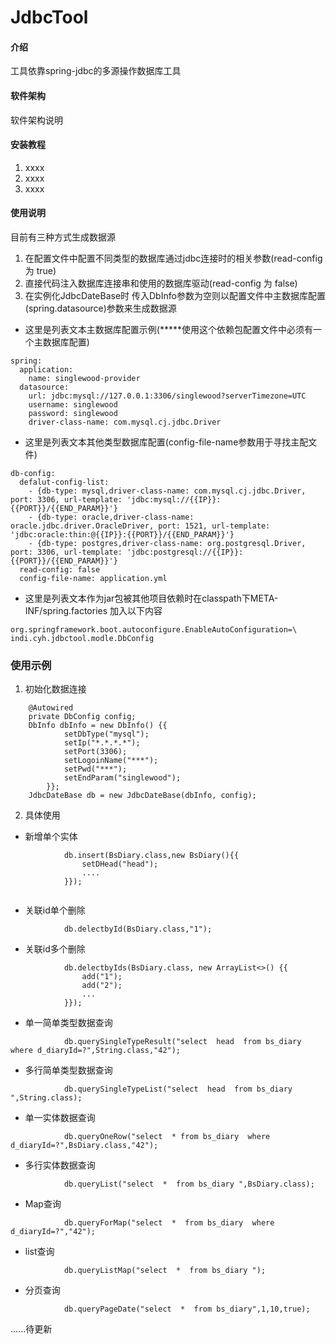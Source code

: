 # JdbcTool

#### 介绍
工具依靠spring-jdbc的多源操作数据库工具

#### 软件架构
软件架构说明


#### 安装教程

1.  xxxx
2.  xxxx
3.  xxxx

#### 使用说明
目前有三种方式生成数据源
   1.  在配置文件中配置不同类型的数据库通过jdbc连接时的相关参数(read-config  为 true)
   2.  直接代码注入数据库连接串和使用的数据库驱动(read-config  为 false)
   3.  在实例化JdbcDateBase时 传入DbInfo参数为空则以配置文件中主数据库配置(spring.datasource)参数来生成数据源
- 这里是列表文本主数据库配置示例(*****使用这个依赖包配置文件中必须有一个主数据库配置)

```
spring:
  application:
    name: singlewood-provider
  datasource:
    url: jdbc:mysql://127.0.0.1:3306/singlewood?serverTimezone=UTC
    username: singlewood
    password: singlewood
    driver-class-name: com.mysql.cj.jdbc.Driver
```

- 这里是列表文本其他类型数据库配置(config-file-name参数用于寻找主配文件)

```
db-config:
  defalut-config-list:
    - {db-type: mysql,driver-class-name: com.mysql.cj.jdbc.Driver, port: 3306, url-template: 'jdbc:mysql://{{IP}}:{{PORT}}/{{END_PARAM}}'}
    - {db-type: oracle,driver-class-name: oracle.jdbc.driver.OracleDriver, port: 1521, url-template: 'jdbc:oracle:thin:@{{IP}}:{{PORT}}/{{END_PARAM}}'}
    - {db-type: postgres,driver-class-name: org.postgresql.Driver, port: 3306, url-template: 'jdbc:postgresql://{{IP}}:{{PORT}}/{{END_PARAM}}'}
  read-config: false
  config-file-name: application.yml
```

- 这里是列表文本作为jar包被其他项目依赖时在classpath下META-INF/spring.factories 加入以下内容

```
org.springframework.boot.autoconfigure.EnableAutoConfiguration=\
indi.cyh.jdbctool.modle.DbConfig
```
### 使用示例
1. 初始化数据连接

```
    @Autowired
    private DbConfig config;
    DbInfo dbInfo = new DbInfo() {{
            setDbType("mysql");
            setIp("*.*.*.*");
            setPort(3306);
            setLogoinName("***");
            setPwd("***");
            setEndParam("singlewood");
        }};
    JdbcDateBase db = new JdbcDateBase(dbInfo, config);
```
2. 具体使用
- 新增单个实体

```
            db.insert(BsDiary.class,new BsDiary(){{
                setDHead("head");
                ....
            }});
            
```
- 关联id单个删除

```
            db.delectbyId(BsDiary.class,"1");
```
- 关联id多个删除
```
            db.delectbyIds(BsDiary.class, new ArrayList<>() {{
                add("1");
                add("2");
                ...
            }});
```
- 单一简单类型数据查询

```
            db.querySingleTypeResult("select  head  from bs_diary where d_diaryId=?",String.class,"42");
```
- 多行简单类型数据查询

```
            db.querySingleTypeList("select  head  from bs_diary ",String.class);
```
- 单一实体数据查询

```
            db.queryOneRow("select  * from bs_diary  where d_diaryId=?",BsDiary.class,"42");
```
- 多行实体数据查询

```
            db.queryList("select  *  from bs_diary ",BsDiary.class);
```
- Map查询

```
            db.queryForMap("select  *  from bs_diary  where d_diaryId=?","42");
```
- list<Map>查询

```
            db.queryListMap("select  *  from bs_diary ");
```
- 分页查询

```
            db.queryPageDate("select  *  from bs_diary",1,10,true);
```
......待更新













